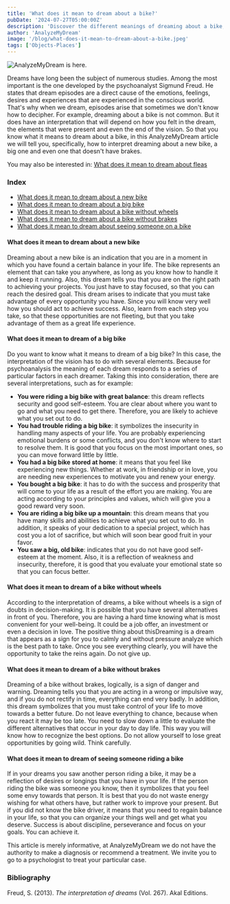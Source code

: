 ```yaml
---
title: 'What does it mean to dream about a bike?'
pubDate: '2024-07-27T05:00:00Z'
description: 'Discover the different meanings of dreaming about a bike, from a new bike to one without brakes, and how to interpret these dreams.'
author: 'AnalyzeMyDream'
image: '/blog/what-does-it-mean-to-dream-about-a-bike.jpeg'
tags: ['Objects-Places']
---
```


![AnalyzeMyDream is here.](/blog/what-does-it-mean-to-dream-about-a-bike.jpeg)

Dreams have long been the subject of numerous studies. Among the most important is the one developed by the psychoanalyst Sigmund Freud. He states that dream episodes are a direct cause of the emotions, feelings, desires and experiences that are experienced in the conscious world. That's why when we dream, episodes arise that sometimes we don't know how to decipher. 
For example, dreaming about a bike is not common. But it does have an interpretation that will depend on how you felt in the dream, the elements that were present and even the end of the vision. So that you know what it means to dream about a bike, in this AnalyzeMyDream article we will tell you, specifically, how to interpret dreaming about a new bike, a big one and even one that doesn't have brakes. 

You may also be interested in: [What does it mean to dream about fleas](#)

### Index

- [What does it mean to dream about a new bike](#what-does-it-mean-to-dream-about-a-new-bike)
- [What does it mean to dream about a big bike](#what-does-it-mean-to-dream-about-a-big-bike)
- [What does it mean to dream about a bike without wheels](#what-does-it-mean-to-dream-about-a-bike-without-wheels)
- [What does it mean to dream about a bike without brakes](#what-does-it-mean-to-dream-about-a-bike-without-brakes)
- [What does it mean to dream about seeing someone on a bike](#what-does-it-mean-to-dream-about-seeing-someone-on-a-bike)

#### What does it mean to dream about a new bike

Dreaming about a new bike is an indication that you are in a moment in which you have found a certain balance in your life. The bike represents an element that can take you anywhere, as long as you know how to handle it and keep it running. Also, this dream tells you that you are on the right path to achieving your projects. You just have to stay focused, so that you can reach the desired goal. 
This dream arises to indicate that you must take advantage of every opportunity you have. Since you will know very well how you should act to achieve success. Also, learn from each step you take, so that these opportunities are not fleeting, but that you take advantage of them as a great life experience. 

#### What does it mean to dream of a big bike

Do you want to know what it means to dream of a big bike? In this case, the interpretation of the vision has to do with several elements. Because for psychoanalysis the meaning of each dream responds to a series of particular factors in each dreamer. Taking this into consideration, there are several interpretations, such as for example:
- **You were riding a big bike with great balance**: this dream reflects security and good self-esteem. You are clear about where you want to go and what you need to get there. Therefore, you are likely to achieve what you set out to do.
- **You had trouble riding a big bike**: it symbolizes the insecurity in handling many aspects of your life. You are probably experiencing emotional burdens or some conflicts, and you don't know where to start to resolve them. It is good that you focus on the most important ones, so you can move forward little by little.
- **You had a big bike stored at home**: it means that you feel like experiencing new things. Whether at work, in friendship or in love, you are needing new experiences to motivate you and renew your energy.
- **You bought a big bike**: it has to do with the success and prosperity that will come to your life as a result of the effort you are making. You are acting according to your principles and values, which will give you a good reward very soon.
- **You are riding a big bike up a mountain**: this dream means that you have many skills and abilities to achieve what you set out to do. In addition, it speaks of your dedication to a special project, which has cost you a lot of sacrifice, but which will soon bear good fruit in your favor.
- **You saw a big, old bike**: indicates that you do not have good self-esteem at the moment. Also, it is a reflection of weakness and insecurity, therefore, it is good that you evaluate your emotional state so that you can focus better. 

#### What does it mean to dream of a bike without wheels

According to the interpretation of dreams, a bike without wheels is a sign of doubts in decision-making. It is possible that you have several alternatives in front of you. Therefore, you are having a hard time knowing what is most convenient for your well-being. It could be a job offer, an investment or even a decision in love. 
The positive thing about thisDreaming is a dream that appears as a sign for you to calmly and without pressure analyze which is the best path to take. Once you see everything clearly, you will have the opportunity to take the reins again. Do not give up.

#### What does it mean to dream of a bike without brakes

Dreaming of a bike without brakes, logically, is a sign of danger and warning. Dreaming tells you that you are acting in a wrong or impulsive way, and if you do not rectify in time, everything can end very badly. 
In addition, this dream symbolizes that you must take control of your life to move towards a better future. Do not leave everything to chance, because when you react it may be too late. You need to slow down a little to evaluate the different alternatives that occur in your day to day life. This way you will know how to recognize the best options. Do not allow yourself to lose great opportunities by going wild. Think carefully.

#### What does it mean to dream of seeing someone riding a bike

If in your dreams you saw another person riding a bike, it may be a reflection of desires or longings that you have in your life. 
If the person riding the bike was someone you know, then it symbolizes that you feel some envy towards that person. It is best that you do not waste energy wishing for what others have, but rather work to improve your present. 
But if you did not know the bike driver, it means that you need to regain balance in your life, so that you can organize your things well and get what you deserve. Success is about discipline, perseverance and focus on your goals. You can achieve it. 

This article is merely informative, at AnalyzeMyDream we do not have the authority to make a diagnosis or recommend a treatment. We invite you to go to a psychologist to treat your particular case. 

### Bibliography

Freud, S. (2013). *The interpretation of dreams* (Vol. 267). Akal Editions.